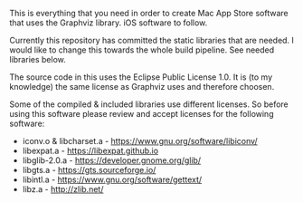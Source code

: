 This is everything that you need in order to create Mac App Store software that 
uses the Graphviz library. iOS software to follow. 

Currently this repository has committed the static libraries that are needed. 
I would like to change this towards the whole build pipeline. See needed 
libraries below. 

The source code in this uses the Eclipse Public License 1.0.  It is (to my 
knowledge) the same license as Graphviz uses and therefore choosen. 

Some of the compiled & included libraries use different licenses. So before 
using this software please review and accept licenses for the following software:
* iconv.o & libcharset.a - https://www.gnu.org/software/libiconv/
* libexpat.a - https://libexpat.github.io
* libglib-2.0.a - https://developer.gnome.org/glib/
* libgts.a - https://gts.sourceforge.io/
* libintl.a - https://www.gnu.org/software/gettext/
* libz.a - http://zlib.net/
